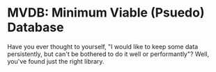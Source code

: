 # MVDB: Minimum Viable (Psuedo) Database

Have you ever thought to yourself, "I would like to keep some data persistently, but can't be bothered to do it well or performantly"? Well, you've found just the right library.